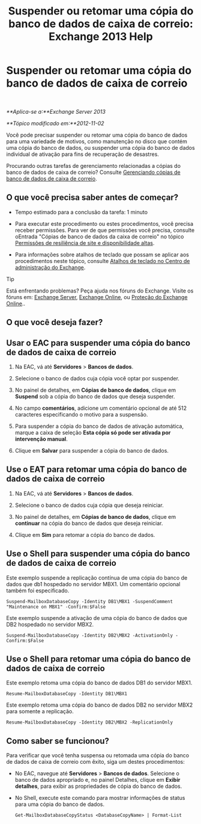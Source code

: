 ﻿---
title: 'Suspender ou retomar uma cópia do banco de dados de caixa de correio: Exchange 2013 Help'
TOCTitle: Suspender ou retomar uma cópia do banco de dados de caixa de correio
ms:assetid: 96aa1b82-3e15-4215-843e-3d583af9504b
ms:mtpsurl: https://technet.microsoft.com/pt-br/library/Dd298159(v=EXCHG.150)
ms:contentKeyID: 50486234
ms.date: 05/22/2018
mtps_version: v=EXCHG.150
ms.translationtype: MT
---

# Suspender ou retomar uma cópia do banco de dados de caixa de correio

 

_**Aplica-se a:**Exchange Server 2013_

_**Tópico modificado em:**2012-11-02_

Você pode precisar suspender ou retomar uma cópia do banco de dados para uma variedade de motivos, como manutenção no disco que contém uma cópia do banco de dados, ou suspender uma cópia do banco de dados individual de ativação para fins de recuperação de desastres.

Procurando outras tarefas de gerenciamento relacionadas a cópias do banco de dados de caixa de correio? Consulte [Gerenciando cópias de banco de dados de caixa de correio](managing-mailbox-database-copies-exchange-2013-help.md).

## O que você precisa saber antes de começar?

  - Tempo estimado para a conclusão da tarefa: 1 minuto

  - Para executar este procedimento ou estes procedimentos, você precisa receber permissões. Para ver de que permissões você precisa, consulte oEntrada "Cópias de banco de dados da caixa de correio" no tópico [Permissões de resiliência de site e disponibilidade altas](high-availability-and-site-resilience-permissions-exchange-2013-help.md).

  - Para informações sobre atalhos de teclado que possam se aplicar aos procedimentos neste tópico, consulte [Atalhos de teclado no Centro de administração do Exchange](keyboard-shortcuts-in-the-exchange-admin-center-exchange-online-protection-help.md).


> [!TIP]
> Está enfrentando problemas? Peça ajuda nos fóruns do Exchange. Visite os fóruns em: <A href="https://go.microsoft.com/fwlink/p/?linkid=60612">Exchange Server</A>, <A href="https://go.microsoft.com/fwlink/p/?linkid=267542">Exchange Online</A>, ou <A href="https://go.microsoft.com/fwlink/p/?linkid=285351">Proteção do Exchange Online</A>..



## O que você deseja fazer?

## Usar o EAC para suspender uma cópia do banco de dados de caixa de correio

1.  Na EAC, vá até **Servidores** \> **Bancos de dados**.

2.  Selecione o banco de dados cuja cópia você optar por suspender.

3.  No painel de detalhes, em **Cópias de banco de dados**, clique em **Suspend** sob a cópia do banco de dados que deseja suspender.

4.  No campo **comentários**, adicione um comentário opcional de até 512 caracteres especificando o motivo para a suspensão.

5.  Para suspender a cópia do banco de dados de ativação automática, marque a caixa de seleção **Esta cópia só pode ser ativada por intervenção manual**.

6.  Clique em **Salvar** para suspender a cópia do banco de dados.

## Use o EAT para retomar uma cópia do banco de dados de caixa de correio

1.  Na EAC, vá até **Servidores** \> **Bancos de dados**.

2.  Selecione o banco de dados cuja cópia que deseja reiniciar.

3.  No painel de detalhes, em **Cópias de banco de dados**, clique em **continuar** na cópia do banco de dados que deseja reiniciar.

4.  Clique em **Sim** para retomar a cópia do banco de dados.

## Use o Shell para suspender uma cópia do banco de dados de caixa de correio

Este exemplo suspende a replicação contínua de uma cópia do banco de dados que db1 hospedado no servidor MBX1. Um comentário opcional também foi especificado.

    Suspend-MailboxDatabaseCopy -Identity DB1\MBX1 -SuspendComment "Maintenance on MBX1" -Confirm:$False

Este exemplo suspende a ativação de uma cópia do banco de dados que DB2 hospedado no servidor MBX2.

    Suspend-MailboxDatabaseCopy -Identity DB2\MBX2 -ActivationOnly -Confirm:$False

## Use o Shell para retomar uma cópia do banco de dados de caixa de correio

Este exemplo retoma uma cópia do banco de dados DB1 do servidor MBX1.

    Resume-MailboxDatabaseCopy -Identity DB1\MBX1

Este exemplo retoma uma cópia do banco de dados DB2 no servidor MBX2 para somente a replicação.

    Resume-MailboxDatabaseCopy -Identity DB2\MBX2 -ReplicationOnly

## Como saber se funcionou?

Para verificar que você tenha suspensa ou retomada uma cópia do banco de dados de caixa de correio com êxito, siga um destes procedimentos:

  - No EAC, navegue até **Servidores** \> **Bancos de dados**. Selecione o banco de dados apropriado e, no painel Detalhes, clique em **Exibir detalhes**, para exibir as propriedades de cópia do banco de dados.

  - No Shell, execute este comando para mostrar informações de status para uma cópia do banco de dados.
    
        Get-MailboxDatabaseCopyStatus <DatabaseCopyName> | Format-List

